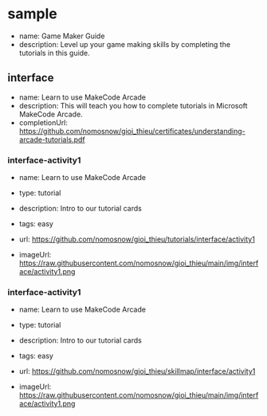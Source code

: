 # sample
* name: Game Maker Guide
* description: Level up your game making skills by completing the tutorials in this guide.

## interface
* name: Learn to use MakeCode Arcade
* description: This will teach you how to complete tutorials in Microsoft MakeCode Arcade.
* completionUrl: https://github.com/nomosnow/gioi_thieu/certificates/understanding-arcade-tutorials.pdf

### interface-activity1

* name: Learn to use MakeCode Arcade
* type: tutorial
* description: Intro to our tutorial cards
* tags: easy

* url: https://github.com/nomosnow/gioi_thieu/tutorials/interface/activity1 
* imageUrl:  https://raw.githubusercontent.com/nomosnow/gioi_thieu/main/img/interface/activity1.png

### interface-activity1
* name: Learn to use MakeCode Arcade
* type: tutorial
* description: Intro to our tutorial cards
* tags: easy

* url: https://github.com/nomosnow/gioi_thieu/skillmap/interface/activity1
* imageUrl: https://raw.githubusercontent.com/nomosnow/gioi_thieu/main/img/interface/activity1.png

